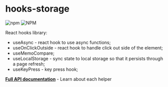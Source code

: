 # hooks-storage
![npm](https://img.shields.io/npm/v/hooks-storage?style=for-the-badge)
![NPM](https://img.shields.io/npm/l/hooks-storage?style=for-the-badge)

React hooks library:
- useAsync - react hook to use async functions;
- useOnClickOutside - react hook to handle click out side of the element;
- useMemoCompare;
- useLocalStorage - sync state to local storage so that it persists through a page refresh;
- useKeyPress - key press hook;

[**Full API documentation**](API.md) - Learn about each helper